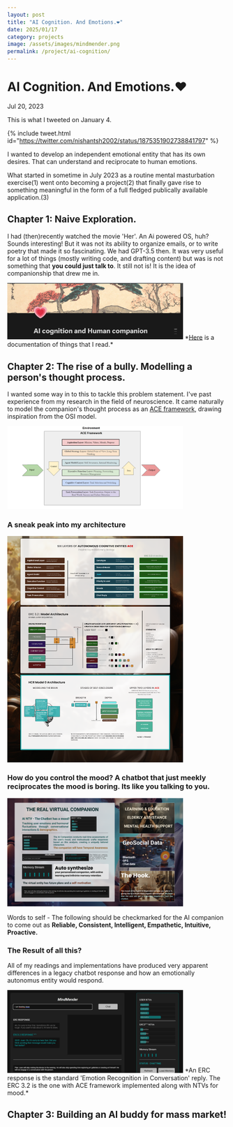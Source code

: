 ```yaml
---
layout: post
title: "AI Cognition. And Emotions.❤️"
date: 2025/01/17 
category: projects
image: /assets/images/mindmender.png
permalink: /project/ai-cognition/
---
```


# AI Cognition. And Emotions.❤️
<p class="post-date">Jul 20, 2023</p>

This is what I tweeted on January 4.

{% include tweet.html id="https://twitter.com/nishantsh2002/status/1875351902738841797" %}

I wanted to develop an independent emotional entity that has its own desires. That can understand and reciprocate to human emotions.

What started in sometime in July 2023 as a routine mental masturbation exercise(1) went onto becoming a project(2) that finally gave rise to something meaningful in the form of a full fledged publically available application.(3)

## Chapter 1: Naive Exploration.

I had (then)recently watched the movie 'Her'. An Ai powered OS, huh? Sounds interesting! But it was not its ability to organize emails, or to write poetry that made it so fascinating. We had GPT-3.5 then. It was very useful for a lot of things (mostly writing code, and drafting content) but was is not something that <b>you could just talk to</b>. It still not is! It is the idea of companionship that drew me in.

<img src="/assets/images/ai-cognition-notion.png" style="max-width : 80%; height : auto" href = "https://cake-action-ecf.notion.site/AI-cognition-and-Human-companion-eeb7677ef83b43ca817d1d31e1b7c322?pvs=74">
*<a href="https://cake-action-ecf.notion.site/AI-cognition-and-Human-companion-eeb7677ef83b43ca817d1d31e1b7c322?pvs=74">Here</a> is a documentation of things that I read.* 

## Chapter 2: The rise of a bully. Modelling a person's thought process.

I wanted some way in to this to tackle this problem statement. I've past experience from my research in the field of neuroscience. It came naturally to model the companion's thought process as an <a href="https://arxiv.org/abs/2310.06775">ACE framework</a>, drawing inspiration from the OSI model. 

<img src="/assets/images/ace-model.png" style="max-width : 80%; height : auto">

### A sneak peak into my architecture

<img src="/assets/images/ERC-model.png" style="max-width : 80%; height : auto">

### How do you control the mood? A chatbot that just meekly reciprocates the mood is boring. Its like you talking to you.


<img src="/assets/images/mindmender.png" style="max-width : 80%; height : auto">


Words to self - The following should be checkmarked for the AI companion to come out as <strong>Reliable, Consistent, Intelligent, Empathetic, Intuitive, Proactive.</strong>

### The Result of all this?

All of my readings and implementations have produced very apparent differences in a legacy chatbot response and how an emotionally autonomus entity would respond.

<img src="/assets/images/difference.jpg" style="max-width : 80%; height : auto">
*An ERC response is the standard 'Emotion Recognition in Conversation' reply. The ERC 3.2 is the one with ACE framework implemented along with NTVs for mood.*


## Chapter 3: Building an AI buddy for mass market!


